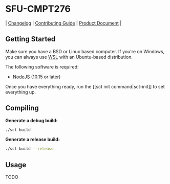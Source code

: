 # SFU-CMPT276
| [Changelog](CHANGELOG.md) | [Contributing Guide](CONTRIBUTING.md) | [Product Document](docs/project/Product-Document.md) |



## Getting Started

Make sure you have a BSD or Linux based computer. If you're on Windows, you can always use [WSL](https://docs.microsoft.com/en-us/windows/wsl/install-win10) with an Ubuntu-based distribution.

The following software is required:

- [NodeJS](https://nodejs.org/) (10.15 or later)

Once you have everything ready, run the [[sct init command|sct-init]] to set everything up.



## Compiling

**Generate a debug build:**

```bash
./sct build
```

**Generate a release build:**

```bash
./sct build --release
```



## Usage

TODO

